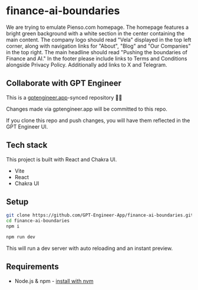 # finance-ai-boundaries

We are trying to emulate Pienso.com homepage.  The homepage features a bright green background with a white section in the center containing the main content. The company logo should read "Vela" displayed in the top left corner, along with navigation links for "About", "Blog" and "Our Companies" in the top right.
The main headline should read "Pushing the boundaries of Finance and AI." In the footer please include links to Terms and Conditions alongside Privacy Policy. Additionally add links to X and Telegram.

## Collaborate with GPT Engineer

This is a [gptengineer.app](https://gptengineer.app)-synced repository 🌟🤖

Changes made via gptengineer.app will be committed to this repo.

If you clone this repo and push changes, you will have them reflected in the GPT Engineer UI.

## Tech stack

This project is built with React and Chakra UI.

- Vite
- React
- Chakra UI

## Setup

```sh
git clone https://github.com/GPT-Engineer-App/finance-ai-boundaries.git
cd finance-ai-boundaries
npm i
```

```sh
npm run dev
```

This will run a dev server with auto reloading and an instant preview.

## Requirements

- Node.js & npm - [install with nvm](https://github.com/nvm-sh/nvm#installing-and-updating)
